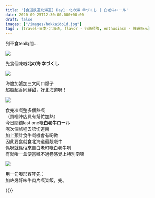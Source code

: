 ```yaml
---
title: '[食道鉄道北海道] Day1：北の海 幸づくし | 白老牛ロール'
date: 2020-09-25T12:30:00.000+08:00
draft: false
images: ["/images/hokkaido1d.jpg"]
tags : [travel-日本-北海道, flavor - 行膳積腹, enthusiasm - 鐵道時光]
---
```


列車食tea時間...  

![](/images/hokkaido1d1.jpg)

先食個凍嘅**北の海 幸づくし**  

![](/images/hokkaido1d.jpg)

海膽加蟹加三文同口爆子  
超超超香同鮮甜，好北海道呀！  

![](/images/hokkaido1d2.jpg)

食完凍嘅整多個熱嘅  
（買嗰陣店員有幫忙加熱）    
今日間舖last one嘅**白老牛ロール**  
呢次個旅程去唔切道南  
加上預計食牛嘅機會有啲微  
因此要食就食北海道最靚嘅牛  
係呀就係佢來自白老町嘅白老牛喇  
有就咁一盒便當嘅不過卷感覺上特別啲嘛  

![](/images/hokkaido1d3.jpg)

用一句嚟形容吓先：  
加咗幾好味牛肉片嘅粢飯，完。  

{{<hokkaido>}}
